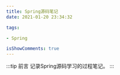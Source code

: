 ```yaml
---
title: Spring源码笔记
date: 2021-01-20 23:34:32

tags:

- Spring

isShowComments: true
---
```


:::tip 前言
记录Spring源码学习的过程笔记。
:::
